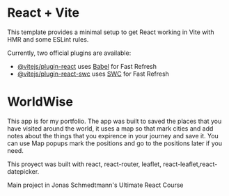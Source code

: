 # React + Vite

This template provides a minimal setup to get React working in Vite with HMR and some ESLint rules.

Currently, two official plugins are available:

- [@vitejs/plugin-react](https://github.com/vitejs/vite-plugin-react/blob/main/packages/plugin-react/README.md) uses [Babel](https://babeljs.io/) for Fast Refresh
- [@vitejs/plugin-react-swc](https://github.com/vitejs/vite-plugin-react-swc) uses [SWC](https://swc.rs/) for Fast Refresh

# WorldWise

This app is for my portfolio. The app was built to saved the places that you have visited around the world, it uses a map so that mark cities and add notes about the things that you expirence in your journey and save it. You can use Map popups mark the positions and go to the positions later if you need.

This proyect was built with react, react-router, leaflet, react-leaflet,react-datepicker.

Main project in Jonas Schmedtmann's Ultimate React Course
